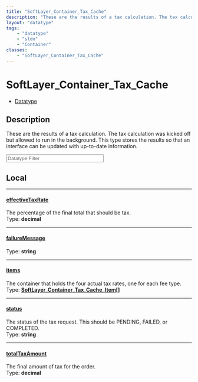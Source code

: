 ```yaml
---
title: "SoftLayer_Container_Tax_Cache"
description: "These are the results of a tax calculation. The tax calculation was kicked off but allowed to run in the background. Thi... "
layout: "datatype"
tags:
    - "datatype"
    - "sldn"
    - "Container"
classes:
    - "SoftLayer_Container_Tax_Cache"
---
```


# SoftLayer_Container_Tax_Cache
<div id='service-datatype'>
    <ul id='sldn-reference-tabs'>
        <li id='datatype'> <a href='/reference/datatypes/SoftLayer_Container_Tax_Cache' >Datatype</a></li>
    </ul>
</div>

## Description 
These are the results of a tax calculation. The tax calculation was kicked off but allowed to run in the background. This type stores the results so that an interface can be updated with up-to-date information. 





<!-- Filer BEGIN -->
<div class="view-filters">
        <div class="clearfix">
            <div class="search-input-box">
                <input placeholder="Datatype Filter" onkeyup="titleSearch(inputId='prop-input', divId='properties', elementClass='prop-row')" 
                    type="text" id="prop-input" value="" size="30" maxlength="128" class="form-text">
            </div>
        </div>
</div>
<!-- Filer END -->

<div id="properties" class="content">
<div id="localProperties" class="prop-content" >

## Local
<div class="prop-row">

-----
[effectiveTaxRate]: #effectivetaxrate
#### [effectiveTaxRate]
The percentage of the final total that should be tax.  
<span class="type-label">Type: </span>**decimal**


</div>
<div class="prop-row">

-----
[failureMessage]: #failuremessage
#### [failureMessage]
  
<span class="type-label">Type: </span>**string**


</div>
<div class="prop-row">

-----
[items]: #items
#### [items]
The container that holds the four actual tax rates, one for each fee type.  
<span class="type-label">Type: </span>**<a href='/reference/datatypes/SoftLayer_Container_Tax_Cache_Item'>SoftLayer_Container_Tax_Cache_Item[] </a>**


</div>
<div class="prop-row">

-----
[status]: #status
#### [status]
The status of the tax request. This should be PENDING, FAILED, or COMPLETED.  
<span class="type-label">Type: </span>**string**


</div>
<div class="prop-row">

-----
[totalTaxAmount]: #totaltaxamount
#### [totalTaxAmount]
The final amount of tax for the order.  
<span class="type-label">Type: </span>**decimal**


</div>
</div>
<!-- LOCAL PROPERTY END -->

</div>


